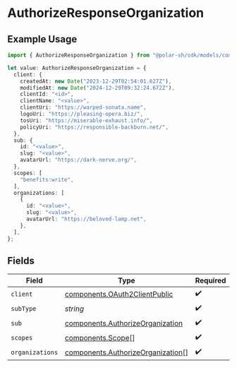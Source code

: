 # AuthorizeResponseOrganization

## Example Usage

```typescript
import { AuthorizeResponseOrganization } from "@polar-sh/sdk/models/components/authorizeresponseorganization.js";

let value: AuthorizeResponseOrganization = {
  client: {
    createdAt: new Date("2023-12-29T02:54:01.627Z"),
    modifiedAt: new Date("2024-12-29T09:32:24.672Z"),
    clientId: "<id>",
    clientName: "<value>",
    clientUri: "https://warped-sonata.name",
    logoUri: "https://pleasing-opera.biz/",
    tosUri: "https://miserable-exhaust.info/",
    policyUri: "https://responsible-backburn.net/",
  },
  sub: {
    id: "<value>",
    slug: "<value>",
    avatarUrl: "https://dark-nerve.org/",
  },
  scopes: [
    "benefits:write",
  ],
  organizations: [
    {
      id: "<value>",
      slug: "<value>",
      avatarUrl: "https://beloved-lamp.net",
    },
  ],
};
```

## Fields

| Field                                                                                  | Type                                                                                   | Required                                                                               | Description                                                                            |
| -------------------------------------------------------------------------------------- | -------------------------------------------------------------------------------------- | -------------------------------------------------------------------------------------- | -------------------------------------------------------------------------------------- |
| `client`                                                                               | [components.OAuth2ClientPublic](../../models/components/oauth2clientpublic.md)         | :heavy_check_mark:                                                                     | N/A                                                                                    |
| `subType`                                                                              | *string*                                                                               | :heavy_check_mark:                                                                     | N/A                                                                                    |
| `sub`                                                                                  | [components.AuthorizeOrganization](../../models/components/authorizeorganization.md)   | :heavy_check_mark:                                                                     | N/A                                                                                    |
| `scopes`                                                                               | [components.Scope](../../models/components/scope.md)[]                                 | :heavy_check_mark:                                                                     | N/A                                                                                    |
| `organizations`                                                                        | [components.AuthorizeOrganization](../../models/components/authorizeorganization.md)[] | :heavy_check_mark:                                                                     | N/A                                                                                    |